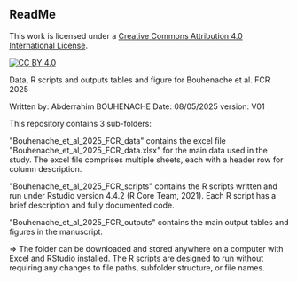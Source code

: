## ReadMe


This work is licensed under a
[Creative Commons Attribution 4.0 International License][cc-by].

[![CC BY 4.0][cc-by-image]][cc-by]

[cc-by]: http://creativecommons.org/licenses/by/4.0/
[cc-by-image]: https://i.creativecommons.org/l/by/4.0/88x31.png
[cc-by-shield]: https://img.shields.io/badge/License-CC%20BY%204.0-lightgrey.svg


Data, R scripts and outputs tables and figure for Bouhenache et al. FCR 2025

Written by: Abderrahim BOUHENACHE
Date: 08/05/2025
version: V01

This repository contains 3 sub-folders:

"Bouhenache_et_al_2025_FCR_data" contains the excel file "Bouhenache_et_al_2025_FCR_data.xlsx" for the main data used in the study. 
   The excel file comprises multiple sheets, each with a header row for column description. 

"Bouhenache_et_al_2025_FCR_scripts" contains the R scripts written and run under Rstudio version 4.4.2 (R Core Team, 2021). Each R script
    has a brief description and fully documented code.

"Bouhenache_et_al_2025_FCR_outputs" contains the main output tables and figures in the manuscript.

  => The folder can be downloaded and stored anywhere on a computer with Excel and RStudio installed. The R scripts are designed to run without 
     requiring any changes to file paths, subfolder structure, or file names.
